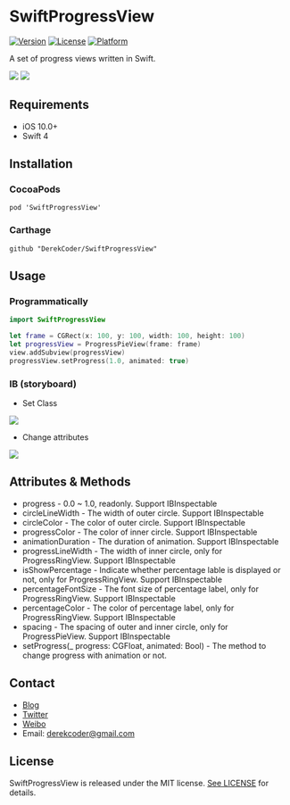
# SwiftProgressView
[![Version](https://img.shields.io/cocoapods/v/SwiftProgressView.svg?style=flat)](http://cocoapods.org/pods/SwiftProgressView)
[![License](https://img.shields.io/cocoapods/l/SwiftProgressView.svg?style=flat)](http://cocoapods.org/pods/SwiftProgressView)
[![Platform](https://img.shields.io/cocoapods/p/SwiftProgressView.svg?style=flat)](http://cocoapods.org/pods/SwiftProgressView)

A set of progress views written in Swift.

<img src="https://github.com/derekcoder/SwiftProgressView/blob/master/SwiftProgressViewDemo/ring_demo.gif"> <img src="https://github.com/derekcoder/SwiftProgressView/blob/master/SwiftProgressViewDemo/pie_demo.gif">

## Requirements

- iOS 10.0+
- Swift 4

## Installation

### CocoaPods

```
pod 'SwiftProgressView'
```

### Carthage

```
github "DerekCoder/SwiftProgressView"
```

## Usage

### Programmatically

```swift
import SwiftProgressView

let frame = CGRect(x: 100, y: 100, width: 100, height: 100)
let progressView = ProgressPieView(frame: frame)
view.addSubview(progressView)
progressView.setProgress(1.0, animated: true)
```

### IB (storyboard)

- Set Class
<img src="https://github.com/derekcoder/SwiftProgressView/blob/master/SwiftProgressViewDemo/setclass.png">

- Change attributes
<img src="https://github.com/derekcoder/SwiftProgressView/blob/master/SwiftProgressViewDemo/attributes.png">

## Attributes & Methods

* progress - 0.0 ~ 1.0, readonly. Support IBInspectable
* circleLineWidth -  The width of outer circle. Support IBInspectable
* circleColor - The color of outer circle. Support IBInspectable
* progressColor - The color of inner circle. Support IBInspectable
* animationDuration - The duration of animation. Support IBInspectable
* progressLineWidth - The width of inner circle, only for ProgressRingView. Support IBInspectable
* isShowPercentage - Indicate whether percentage lable is displayed or not, only for ProgressRingView. Support IBInspectable
* percentageFontSize - The font size of percentage label, only for ProgressRingView. Support IBInspectable
* percentageColor - The color of percentage label, only for ProgressRingView. Support IBInspectable
* spacing - The spacing of outer and inner circle, only for ProgressPieView. Support IBInspectable
* setProgress(_ progress: CGFloat, animated: Bool) - The method to change progress with animation or not.

## Contact

- [Blog](http://blog.derekcoder.com)
- [Twitter](https://twitter.com/derekcoder_)
- [Weibo](https://weibo.com/u/6155322764)
- Email: derekcoder@gmail.com

## License

SwiftProgressView is released under the MIT license. [See LICENSE](https://github.com/derekcoder/SwiftProgressView/blob/master/LICENSE) for details.
